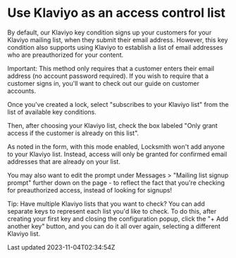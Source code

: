 # Use Klaviyo as an access control list

By default, our Klaviyo key condition signs up your customers for your Klaviyo mailing list, when they submit their email address. However, this key condition also supports using Klaviyo to establish a list of email addresses who are preauthorized for your content.

Important: This method only requires that a customer enters their email address (no account password required). If you wish to require that a customer signs in, you'll want to check out our guide on customer accounts.

Once you've created a lock, select "subscribes to your Klaviyo list" from the list of available key conditions.

Then, after choosing your Klaviyo list, check the box labeled "Only grant access if the customer is already on this list".

As noted in the form, with this mode enabled, Locksmith won't add anyone to your Klaviyo list. Instead, access will only be granted for confirmed email addresses that are already on your list.

You may also want to edit the prompt under Messages \> "Mailing list signup prompt" further down on the page - to reflect the fact that you're checking for preauthorized access, instead of looking for signups!

Tip: Have multiple Klaviyo lists that you want to check? You can add separate keys to represent each list you'd like to check. To do this, after creating your first key and closing the configuration popup, click the "+ Add another key" button, and you can do it all over again, selecting a different Klaviyo list.

Last updated 2023-11-04T02:34:54Z